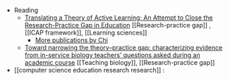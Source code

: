 - Reading
	- [Translating a Theory of Active Learning: An Attempt to Close the Research-Practice Gap in Education](https://education.asu.edu/sites/default/files/translating_a_thoery_of_active_learning.pdf) [[Research-practice gap]] , [[ICAP framework]], [[Learning sciences]]
		- [More publications by Chi](https://education.asu.edu/lcl/publications)
	- [Toward narrowing the theory–practice gap: characterizing evidence from in-service biology teachers’ questions asked during an academic course](https://stemeducationjournal.springeropen.com/articles/10.1186/s40594-019-0174-3) [[Teaching biology]], [[Research-practice gap]]
- [[computer science education research research]] :